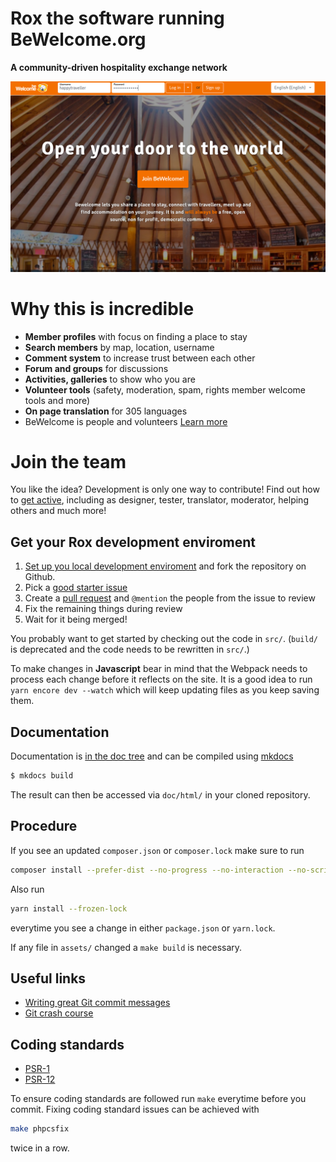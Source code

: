 # Rox the software running BeWelcome.org

**A community-driven hospitality exchange network**

![Image of BeWelcome Startpage](https://raw.githubusercontent.com/BeWelcome/bewelcome.github.io/master/images/startpage%20bewelcome.png)

# Why this is incredible
*  **Member profiles** with focus on finding a place to stay
*  **Search members** by map, location, username
*  **Comment system** to increase trust between each other
*  **Forum and groups** for discussions
*  **Activities, galleries** to show who you are
*  **Volunteer tools** (safety, moderation, spam, rights member welcome tools and more)
*  **On page translation** for 305 languages
*  BeWelcome is people and volunteers [Learn more](https://www.bewelcome.org/about)

# Join the team

You like the idea? Development is only one way to contribute! Find out how to [get active](https://www.bewelcome.org/about/getactive), including as designer, tester, translator, moderator, helping others and much more!

## Get your Rox development enviroment

1. [Set up you local development enviroment](INSTALL.md) and fork the repository on Github.
2.  Pick a [good starter issue](https://github.com/BeWelcome/rox/labels/good%20starter%20issue)
3.  Create a [pull request](https://opensource.guide/how-to-contribute/#opening-a-pull-request) and `@mention` the people from the issue to review
4.  Fix the remaining things during review
4.  Wait for it being merged!

You probably want to get started by checking out the code in `src/`. (`build/` is deprecated and the code needs to be rewritten in `src/`.)

To make changes in **Javascript** bear in mind that the Webpack needs to process each change before it reflects on the site.
It is a good idea to run `yarn encore dev --watch` which will keep updating files as you keep saving them.

## Documentation

Documentation is [in the doc tree](doc/book/) and can be compiled using
[mkdocs](http://mkdocs.org/)

```bash
$ mkdocs build
```

The result can then be accessed via `doc/html/` in your cloned repository.

## Procedure

If you see an updated ```composer.json``` or ```composer.lock``` make sure to run

```bash
composer install --prefer-dist --no-progress --no-interaction --no-scripts
```

Also run

```bash
yarn install --frozen-lock
```

everytime you see a change in either ```package.json``` or ```yarn.lock```.

If any file in ```assets/``` changed a ```make build``` is necessary.

## Useful links
* [Writing great Git commit messages](http://chris.beams.io/posts/git-commit/)
* [Git crash course](http://git.or.cz/course/svn.html)


## Coding standards
* [PSR-1](http://www.php-fig.org/psr/psr-1/)
* [PSR-12](http://www.php-fig.org/psr/psr-12/)

To ensure coding standards are followed run ```make``` everytime before you commit. Fixing coding standard issues can be achieved with

```bash
make phpcsfix
```

twice in a row.
